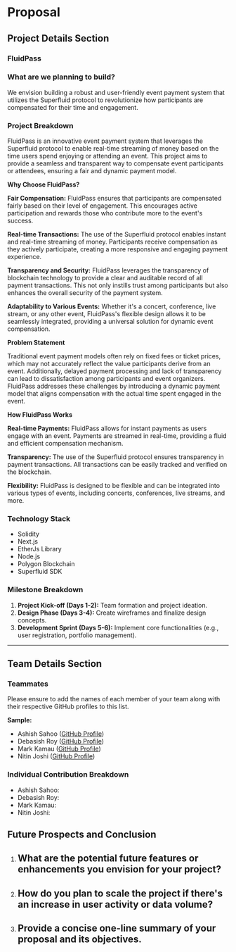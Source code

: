 
# Proposal

## **Project Details Section**

### **FluidPass**

### **What are we planning to build?**

We envision building a robust and user-friendly event payment system that utilizes the Superfluid protocol to revolutionize how participants are compensated for their time and engagement. 

### **Project Breakdown**

FluidPass is an innovative event payment system that leverages the Superfluid protocol to enable real-time streaming of money based on the time users spend enjoying or attending an event. This project aims to provide a seamless and transparent way to compensate event participants or attendees, ensuring a fair and dynamic payment model.


**Why Choose FluidPass?**

**Fair Compensation:** FluidPass ensures that participants are compensated fairly based on their level of engagement. This encourages active participation and rewards those who contribute more to the event's success.

**Real-time Transactions:** The use of the Superfluid protocol enables instant and real-time streaming of money. Participants receive compensation as they actively participate, creating a more responsive and engaging payment experience.

**Transparency and Security:** FluidPass leverages the transparency of blockchain technology to provide a clear and auditable record of all payment transactions. This not only instills trust among participants but also enhances the overall security of the payment system.

**Adaptability to Various Events:** Whether it's a concert, conference, live stream, or any other event, FluidPass's flexible design allows it to be seamlessly integrated, providing a universal solution for dynamic event compensation.

**Problem Statement**

Traditional event payment models often rely on fixed fees or ticket prices, which may not accurately reflect the value participants derive from an event. Additionally, delayed payment processing and lack of transparency can lead to dissatisfaction among participants and event organizers. FluidPass addresses these challenges by introducing a dynamic payment model that aligns compensation with the actual time spent engaged in the event.

**How FluidPass Works**

**Real-time Payments:** FluidPass allows for instant payments as users engage with an event. Payments are streamed in real-time, providing a fluid and efficient compensation mechanism.

**Transparency:** The use of the Superfluid protocol ensures transparency in payment transactions. All transactions can be easily tracked and verified on the blockchain.

**Flexibility:** FluidPass is designed to be flexible and can be integrated into various types of events, including concerts, conferences, live streams, and more.

### **Technology Stack**

- Solidity
- Next.js
- EtherJs Library
- Node.js
- Polygon Blockchain
- Superfluid SDK

### **Milestone Breakdown**


1. **Project Kick-off (Days 1-2):** Team formation and project ideation.
2. **Design Phase (Days 3-4):** Create wireframes and finalize design concepts.
3. **Development Sprint (Days 5-6):** Implement core functionalities (e.g., user registration, portfolio management).

---

## **Team Details Section**

### **Teammates**

Please ensure to add the names of each member of your team along with their respective GitHub profiles to this list.

**Sample:**

- Ashish Sahoo ([GitHub Profile](https://github.com/Ashish-Kumar-007))
- Debasish Roy ([GitHub Profile](https://github.com/DRoy01))
- Mark Kamau ([GitHub Profile](https://github.com/BigmanMKG))
- Nitin Joshi ([GitHub Profile](https://github.com/highnitin))

### **Individual Contribution Breakdown**

- Ashish Sahoo:
- Debasish Roy:
- Mark Kamau:
- Nitin Joshi:


## **Future Prospects and Conclusion**

1. What are the potential future features or enhancements you envision for your project?
   -
2. How do you plan to scale the project if there's an increase in user activity or data volume?
   -
3. Provide a concise one-line summary of your proposal and its objectives.
   -
